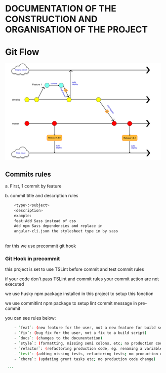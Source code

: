 # DOCUMENTATION OF THE CONSTRUCTION 	AND ORGANISATION OF THE PROJECT

# Git Flow

![](img/gitflow.png)

## Commits rules
a. First, 1 commit by feature

b. commit title and description rules  
```sh
    <type>:<subject>
    <description>
    example:
    feat:Add Sass instead of css
    Add npm Sass dependencies and replace in 
    angular-cli.json the stylesheet type in by sass
    
 ```
 
   for this we use precommit git hook
   
   ### Git Hook in precommit
   
   this project is set to use TSLint before commit and test commit rules
   
   if your code don't pass TSLint and commit rules your commit action are not executed
   
   we use husky npm package installed in this project to setup this fonction
   
   we use commitlint npm package to setup lint commit message in pre-commit
   
   you can see rules below:
   
   
   ```sh
       - `feat`: (new feature for the user, not a new feature for build script)
       - `fix`: (bug fix for the user, not a fix to a build script)
       - `docs`: (changes to the documentation)
       - `style`: (formatting, missing semi colons, etc; no production code change)
       - `refactor`: (refactoring production code, eg. renaming a variable)
       - `test`: (adding missing tests, refactoring tests; no production code change)
       - `chore`: (updating grunt tasks etc; no production code change)
       
    ```
    
    
   

